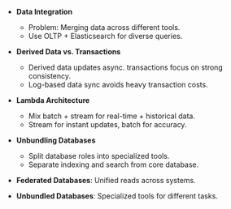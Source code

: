 - **Data Integration**
  - Problem: Merging data across different tools.
  - Use OLTP + Elasticsearch for diverse queries.

- **Derived Data vs. Transactions**
  - Derived data updates async. transactions focus on strong consistency.
  - Log-based data sync avoids heavy transaction costs.

- **Lambda Architecture**
  - Mix batch + stream for real-time + historical data.
  - Stream for instant updates, batch for accuracy.

- **Unbundling Databases**
  - Split database roles into specialized tools.
  - Separate indexing and search from core database.

- **Federated Databases**: Unified reads across systems.
- **Unbundled Databases**: Specialized tools for different tasks.
